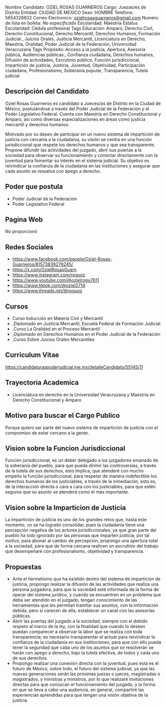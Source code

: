 Nombre Candidato: OZIEL ROSAS GUARNEROS
Cargo: Juezas/es de Distrito
Entidad: CIUDAD DE MEXICO
Sexo: HOMBRE
Telefono: 5654328832
Correo Electronico: ozielrosasguarneros@gmail.com
Numero de lista en boleta: *No especificado*
Escolaridad: Maestría
Estatus Escolaridad: Cédula profesional
Tags Educación: Amparo, Derecho Civil, Derecho Constitucional, Derecho Mercantil, Derechos Humanos, Formación Judicial., Juicios Orales, Justicia Mercantil, Licenciatura en Derecho, Maestría, Oralidad, Poder Judicial de la Federación, Universidad Veracruzana
Tags Propósito: Acceso a la justicia, Apertura, Asesoría pública, Audiencias públicas., Confianza ciudadana, Derechos humanos, Difusión de actividades, Escrutinio público, Función jurisdiccional, Impartición de justicia, Justicia, Juventud, Objetividad, Participación ciudadana, Profesionalismo, Soberanía popular, Transparencia, Tutela judicial


## Descripción del Candidato 

Oziel Rosas Guarneros es candidato a Jueces/as de Distrito en la Ciudad de México, postulándose a través del Poder Judicial de la Federación y el Poder Legislativo Federal. Cuenta con Maestría en Derecho Constitucional y Amparo, así como diversas especializaciones en áreas como justicia mercantil y derechos humanos. 

Motivado por su deseo de participar en un nuevo sistema de impartición de justicia con cercanía a la ciudadanía, su visión se centra en una función jurisdiccional que respete los derechos humanos y que sea transparente. Propone difundir las actividades del juzgado, abrir sus puertas a la sociedad para observar su funcionamiento y conectar directamente con la juventud para fomentar su interés en el sistema judicial. Su objetivo es reivindicar la confianza de la ciudadanía en las instituciones y asegurar que cada asunto se resuelva con apego a derecho.


## Poder que postula

- Poder Judicial de la Federación
- Poder Legislativo Federal


## Pagina Web

No proporcionó


## Redes Sociales

- https://www.facebook.com/people/Oziel-Rosas-Guarneros/61573839279245/
- https://x.com/OzielRosasGuarn
- https://www.instagram.com/roguoz
- https://www.youtube.com/@ozielrogu7611
- https://www.tiktok.com/@oziel2714
- https://www.threads.net/@roguoz


## Cursos

- Curso Inducción en Materia Civil y Mercantil
- ,Diplomado en Justicia Mercantil, Escuela Federal de Formación Judicial
- ,Curso La Oralidad en el Proceso Mercantil
- ,Diplomado en Derechos Humanos en el Poder Judicial de la Federación
- ,Curso Sobre Juicios Orales Mercantiles


## Curriculum Vitae

https://candidaturaspoderjudicial.ine.mx/detalleCandidato/55145/11


## Trayectoria Academica

- Licenciatura en derecho en la Universidad Veracruzana y Maestría en Derecho Constitucional y Amparo


## Motivo para buscar el Cargo Publico

Porque quiero ser parte del nuevo sistema de impartición de justicia con el compromiso de estar cercano a la gente.


## Vision sobre la Funcion Jurisdiccional

Función jurisdiccional, es un deber delegado a los juzgadores emanado de la soberanía del pueblo, para que pueda dirimir las controversias, a través de la tutela de sus derechos, esto implica, que atenderé con mucho empeño la función jurisdiccional, para respetar de manera indefectible los derechos humanos de los justiciables, a través de la inmediación, esto es, de la interacción directa o cara a cara con los justiciables, para que estén seguros que su asunto se atenderá como el más importante.


## Vision sobre la Imparticion de Justicia

La impartición de justicia es uno de los grandes retos que, hasta este momento, no se ha logrado consolidar, pues la ciudadanía tiene una percepción negativa de los actores jurisdiccionales, ya que gran parte del pueblo ha sido ignorado por las personas que imparten justicia; por tal motivo, para abonar al cambio de percepción, propongo una apertura total a la sociedad, para que de forma cercana realicen un escrutinio del trabajo que desempeñaré con profesionalismo, objetividad y transparencia.


## Propuestas

- Ante el hermetismo que ha existido dentro del sistema de impartición de justicia, propongo realizar la difusión de las actividades que realiza una persona juzgadora, para que la sociedad esté informada de la forma de operar del sistema jurídico, y cuando se encuentren en un problema que deba ser atendido en el juzgado, tengan conocimiento de las herramientas que les permitan tramitar sus asuntos, con la información debida, pero si carecen de ella, establecer un canal con las asesorías públicas.
- Abrir las puertas del juzgado a la sociedad, siempre con el debido respeto al marco de la ley, con la finalidad que cuando lo deseen puedan comparecer a observar la labor que se realiza con toda transparencia; es necesario transparentar el actuar para reivindicar la confianza de la ciudadanía en sus instituciones, para que con ello pueda tener la seguridad que cada uno de los asuntos que se resolverán se harán con apego a derecho, bajo la tutela efectiva, de todos y cada uno de sus derechos.
- Propongo realizar una conexión directa con la juventud, pues esta es el futuro de México, sobre todo, el futuro del sistema judicial, ya que las nuevas generaciones serán las próximas juezas o jueces, magistradas o magistrados, y ministras y ministros, por lo que realizaré invitaciones directas para que conozcan el funcionamiento del juzgado, y la forma en que se lleva a cabo una audiencia, en general, compartiré las experiencias aprendidas para que tengan una visión objetiva de la justicia.

